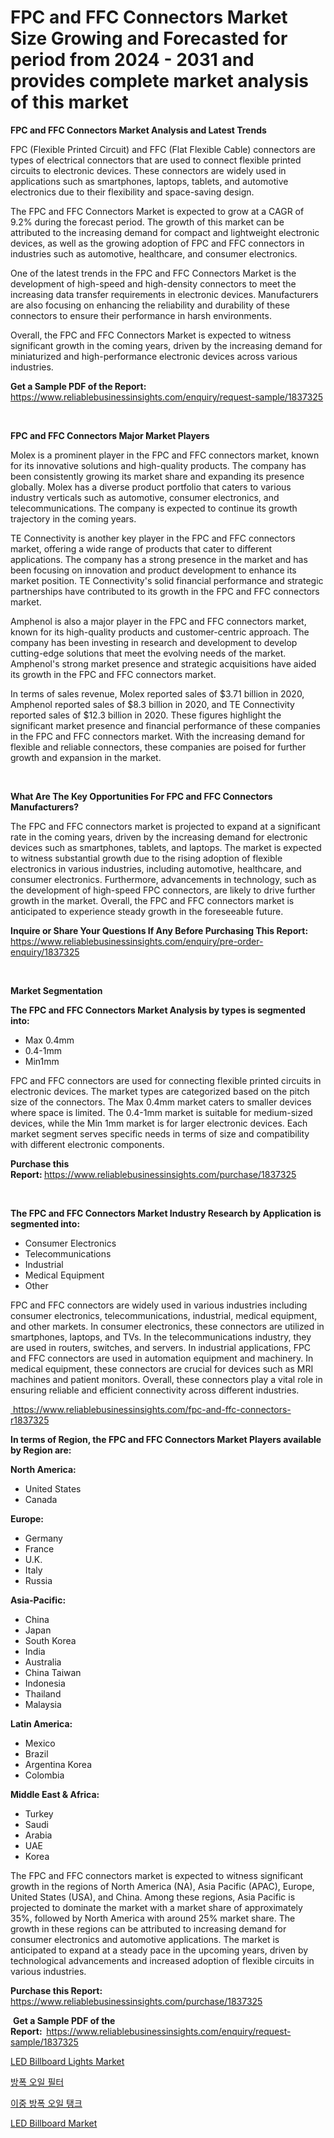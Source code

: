 <p><h1>FPC and FFC Connectors Market Size Growing and Forecasted for period from 2024 - 2031 and provides complete market analysis of this market</h1></p><p><strong>FPC and FFC Connectors Market Analysis and Latest Trends</strong></p>
<p><p>FPC (Flexible Printed Circuit) and FFC (Flat Flexible Cable) connectors are types of electrical connectors that are used to connect flexible printed circuits to electronic devices. These connectors are widely used in applications such as smartphones, laptops, tablets, and automotive electronics due to their flexibility and space-saving design.</p><p>The FPC and FFC Connectors Market is expected to grow at a CAGR of 9.2% during the forecast period. The growth of this market can be attributed to the increasing demand for compact and lightweight electronic devices, as well as the growing adoption of FPC and FFC connectors in industries such as automotive, healthcare, and consumer electronics.</p><p>One of the latest trends in the FPC and FFC Connectors Market is the development of high-speed and high-density connectors to meet the increasing data transfer requirements in electronic devices. Manufacturers are also focusing on enhancing the reliability and durability of these connectors to ensure their performance in harsh environments.</p><p>Overall, the FPC and FFC Connectors Market is expected to witness significant growth in the coming years, driven by the increasing demand for miniaturized and high-performance electronic devices across various industries.</p></p>
<p><strong>Get a Sample PDF of the Report:&nbsp;</strong> <a href="https://www.reliablebusinessinsights.com/enquiry/request-sample/1837325">https://www.reliablebusinessinsights.com/enquiry/request-sample/1837325</a></p>
<p>&nbsp;</p>
<p><strong>FPC and FFC Connectors Major Market Players</strong></p>
<p><p>Molex is a prominent player in the FPC and FFC connectors market, known for its innovative solutions and high-quality products. The company has been consistently growing its market share and expanding its presence globally. Molex has a diverse product portfolio that caters to various industry verticals such as automotive, consumer electronics, and telecommunications. The company is expected to continue its growth trajectory in the coming years.</p><p>TE Connectivity is another key player in the FPC and FFC connectors market, offering a wide range of products that cater to different applications. The company has a strong presence in the market and has been focusing on innovation and product development to enhance its market position. TE Connectivity's solid financial performance and strategic partnerships have contributed to its growth in the FPC and FFC connectors market.</p><p>Amphenol is also a major player in the FPC and FFC connectors market, known for its high-quality products and customer-centric approach. The company has been investing in research and development to develop cutting-edge solutions that meet the evolving needs of the market. Amphenol's strong market presence and strategic acquisitions have aided its growth in the FPC and FFC connectors market.</p><p>In terms of sales revenue, Molex reported sales of $3.71 billion in 2020, Amphenol reported sales of $8.3 billion in 2020, and TE Connectivity reported sales of $12.3 billion in 2020. These figures highlight the significant market presence and financial performance of these companies in the FPC and FFC connectors market. With the increasing demand for flexible and reliable connectors, these companies are poised for further growth and expansion in the market.</p></p>
<p>&nbsp;</p>
<p><strong>What Are The Key Opportunities For FPC and FFC Connectors Manufacturers?</strong></p>
<p><p>The FPC and FFC connectors market is projected to expand at a significant rate in the coming years, driven by the increasing demand for electronic devices such as smartphones, tablets, and laptops. The market is expected to witness substantial growth due to the rising adoption of flexible electronics in various industries, including automotive, healthcare, and consumer electronics. Furthermore, advancements in technology, such as the development of high-speed FPC connectors, are likely to drive further growth in the market. Overall, the FPC and FFC connectors market is anticipated to experience steady growth in the foreseeable future.</p></p>
<p><strong>Inquire or Share Your Questions If Any Before Purchasing This Report:</strong> <a href="https://www.reliablebusinessinsights.com/enquiry/pre-order-enquiry/1837325">https://www.reliablebusinessinsights.com/enquiry/pre-order-enquiry/1837325</a></p>
<p>&nbsp;</p>
<p><strong>Market Segmentation</strong></p>
<p><strong>The FPC and FFC Connectors Market Analysis by types is segmented into:</strong></p>
<p><ul><li>Max  0.4mm</li><li>0.4-1mm</li><li>Min1mm</li></ul></p>
<p><p>FPC and FFC connectors are used for connecting flexible printed circuits in electronic devices. The market types are categorized based on the pitch size of the connectors. The Max 0.4mm market caters to smaller devices where space is limited. The 0.4-1mm market is suitable for medium-sized devices, while the Min 1mm market is for larger electronic devices. Each market segment serves specific needs in terms of size and compatibility with different electronic components.</p></p>
<p><strong>Purchase this Report:&nbsp;</strong><a href="https://www.reliablebusinessinsights.com/purchase/1837325">https://www.reliablebusinessinsights.com/purchase/1837325</a></p>
<p>&nbsp;</p>
<p><strong>The FPC and FFC Connectors Market Industry Research by Application is segmented into:</strong></p>
<p><ul><li>Consumer Electronics</li><li>Telecommunications</li><li>Industrial</li><li>Medical Equipment</li><li>Other</li></ul></p>
<p><p>FPC and FFC connectors are widely used in various industries including consumer electronics, telecommunications, industrial, medical equipment, and other markets. In consumer electronics, these connectors are utilized in smartphones, laptops, and TVs. In the telecommunications industry, they are used in routers, switches, and servers. In industrial applications, FPC and FFC connectors are used in automation equipment and machinery. In medical equipment, these connectors are crucial for devices such as MRI machines and patient monitors. Overall, these connectors play a vital role in ensuring reliable and efficient connectivity across different industries.</p></p>
<p><a href="https://www.reliablebusinessinsights.com/fpc-and-ffc-connectors-r1837325">&nbsp;https://www.reliablebusinessinsights.com/fpc-and-ffc-connectors-r1837325</a></p>
<p><strong>In terms of Region, the FPC and FFC Connectors Market Players available by Region are:</strong></p>
<p>
    <p> <strong> North America: </strong>
        <ul>
            <li>United States</li>
            <li>Canada</li>
        </ul>
        </p> 
    <p> <strong> Europe: </strong>
        <ul>
            <li>Germany</li>
            <li>France</li>
            <li>U.K.</li>
            <li>Italy</li>
            <li>Russia</li>
        </ul>
        </p> 
    <p> <strong> Asia-Pacific: </strong>
        <ul>
            <li>China</li>
            <li>Japan</li>
            <li>South Korea</li>
            <li>India</li>
            <li>Australia</li>
            <li>China Taiwan</li>
            <li>Indonesia</li>
            <li>Thailand</li>
            <li>Malaysia</li>
        </ul>
        </p> 
    <p> <strong> Latin America: </strong>
        <ul>
            <li>Mexico</li>
            <li>Brazil</li>
            <li>Argentina Korea</li>
            <li>Colombia</li>
        </ul>
        </p> 
    <p> <strong> Middle East & Africa: </strong>
        <ul>
            <li>Turkey</li>
            <li>Saudi</li>
            <li>Arabia</li>
            <li>UAE</li>
            <li>Korea</li>
        </ul>
    </p>
    </p>
<p><p>The FPC and FFC connectors market is expected to witness significant growth in the regions of North America (NA), Asia Pacific (APAC), Europe, United States (USA), and China. Among these regions, Asia Pacific is projected to dominate the market with a market share of approximately 35%, followed by North America with around 25% market share. The growth in these regions can be attributed to increasing demand for consumer electronics and automotive applications. The market is anticipated to expand at a steady pace in the upcoming years, driven by technological advancements and increased adoption of flexible circuits in various industries.</p></p>
<p><strong>Purchase this Report: </strong><a href="https://www.reliablebusinessinsights.com/purchase/1837325">https://www.reliablebusinessinsights.com/purchase/1837325</a></p>
<p>&nbsp;<strong>Get a Sample PDF of the Report:&nbsp;&nbsp;</strong><a href="https://www.reliablebusinessinsights.com/enquiry/request-sample/1837325">https://www.reliablebusinessinsights.com/enquiry/request-sample/1837325</a></p>
<p><strong></strong></p>
<p><p><a href="https://github.com/Hazelklievgspy6vdcsmu106w/Market-Research-Report-List-3/blob/main/led-billboard-lights-market.md">LED Billboard Lights Market</a></p><p><a href="https://github.com/anton65482023/Market-Research-Report-List-1/blob/main/6616541153634.md">방폭 오일 필터</a></p><p><a href="https://github.com/Hubertstyenger6685/Market-Research-Report-List-2/blob/main/7154971153633.md">이중 방폭 오일 탱크</a></p><p><a href="https://github.com/lubmix/Market-Research-Report-List-3/blob/main/led-billboard-market.md">LED Billboard Market</a></p></p>